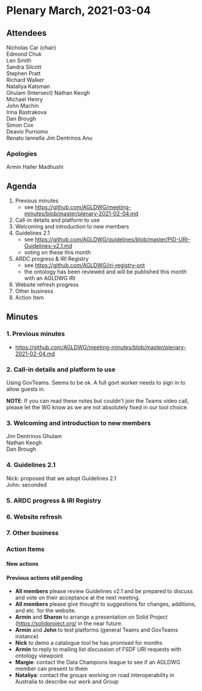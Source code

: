 # Plenary March, 2021-03-04

## Attendees
Nicholas Car (chair)  
Edmond Chuk  
Len Smith  
Sandra Silcott  
Stephen Pratt  
Richard Walker  
Nataliya Katsman  
Ghulam  (Intersect)
Nathan Keogh  
Michael Henry  
John Machin  
Irina Bastrakova  
Dan Brough  
Simon Cox  
Deavio Purnomo  
Renato Iannella 
Jim Dentrinos 
Anu

### Apologies
Armin Haller
Madhushi


## Agenda
1. Previous minutes
    * see <https://github.com/AGLDWG/meeting-minutes/blob/master/plenary-2021-02-04.md>
2. Call-in details and platform to use
3. Welcoming and introduction to new members
4. Guidelines 2.1
    * see <https://github.com/AGLDWG/guidelines/blob/master/PID-URI-Guidelines-v2.1.md>
    * voting on these this month
5. ARDC progress & IRI Registry
    * see <https://github.com/AGLDWG/iri-registry-ont>
    * the ontology has been reviewed and will be published this month with an AGLDWG IRI
6. Website refresh progress
7. Other business
8. Action Item

## Minutes

### 1. Previous minutes
* <https://github.com/AGLDWG/meeting-minutes/blob/master/plenary-2021-02-04.md>

### 2. Call-in details and platform to use
Using GovTeams. Seems to be ok. A full govt worker needs to sign in to allow guests in.

**NOTE**: If you can read these notes but couldn't join the Teams video call, please let the WG know as we are not absolutely fixed in our tool choice.

### 3. Welcoming and introduction to new members
Jim Dentrinos
Ghulam  
Nathan Keogh  
Dan Brough  

### 4. Guidelines 2.1
Nick: proposed that we adopt Guidelines 2.1  
John: seconded  


### 5. ARDC progress & IRI Registry

### 6. Website refresh

### 7. Other business

### Action Items
#### New actions

#### Previous actions still pending
* **All members** please review Guidelines v2.1 and be prepared to discuss and vote on their acceptance at the next meeting.
* **All members** please give thought to suggestions for changes, additions, and etc. for the website. 
* **Armin** and **Sharon** to arrange a presentation on Solid Project (https://solidproject.org/ in the near future.
* **Armin** and **John** to test platforms (general Teams and GovTeams instance)
* **Nick** to demo a catalogue tool he has promised for months
* **Armin** to reply to mailing list discussion of FSDF URI requests with ontology viewpoint
* **Margie**: contact the Data Champions league to see if an AGLDWG member can present to them
* **Nataliya**: contact the groups working on road interoperability in Australia to describe our work and Group
